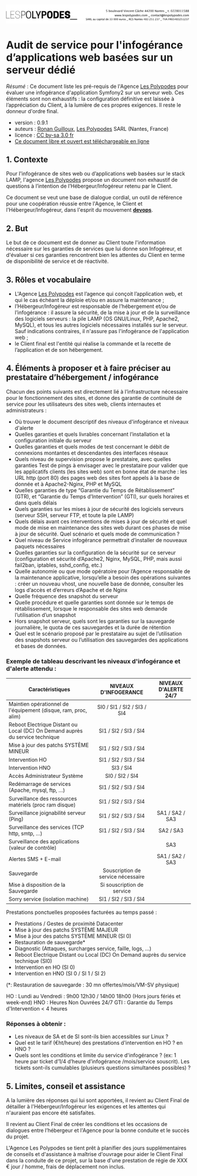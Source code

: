 ![#Les Polypodes](header.png)

# Audit de service pour l'infogérance d’applications web basées sur un serveur dédié

*Résumé* : Ce document liste les pré-requis de l'Agence [Les Polypodes](http://lespolypodes.com/) pour évaluer une infogérance d'application Symfony2 sur un serveur web. Ces éléments sont non exhaustifs : la configuration définitive est laissée à l’appréciation du Client, à la lumière de ces propres exigences. Il reste le donneur d'ordre final.

* version : 0.9.1
* auteurs : [Ronan Guilloux](mailto:ronan@lespolypodes.com), [Les Polypodes](http://lespolypodes.com/) SARL (Nantes, France)
* licence : [CC by-sa 3.0 fr](http://creativecommons.org/licenses/by-sa/3.0/fr/)
* [Ce document libre et ouvert est téléchargeable en ligne](https://github.com/polypodes/Collaborate)

## 1. Contexte

Pour l'infogérance de sites web ou d’applications web basées sur le stack LAMP,
l'agence [Les Polypodes](http://lespolypodes.com/) propose un document non exhaustif de questions à l’intention de l’Hébergeur/Infogéreur retenu par le Client.

Ce document se veut une base de dialogue cordial, un outil de référence pour une coopération réussie entre l'Agence, le Client et l'Hébergeur/Infogéreur, dans l'esprit du mouvement [__devops__](http://fr.wikipedia.org/wiki/Devops).

## 2. But

Le but de ce document est de donner au Client toute l'information nécessaire sur les garanties de services que lui donne son Infogéreur, et d'évaluer si ces garanties rencontrent bien les attentes du Client en terme de disponibilité de service et de réactivité.


## 3. Rôles et vocabulaire 

* L'Agence [Les Polypodes](http://lespolypodes.com/) est l’agence qui conçoit l’application web, et qui le cas échéant la déploie et/ou en assure la maintenance ;
* l’Hébergeur/Infogéreur est responsable de l’hébergement et/ou de l’infogérance : il assure la sécurité, de la mise à jour et de la surveillance des logiciels serveurs : la pile LAMP (OS GNU/Linux, PHP, Apache2, MySQL), et tous les autres logiciels nécessaires installés sur le serveur. Sauf indications contraires, il n'assure pas l'infogérance de l'application web ;
* le Client final est l'entité qui réalise la commande et la recette de l’application et de son hébergement.

## 4. Éléments à proposer et à faire préciser au prestataire d’hébergement / infogérance

Chacun des points suivants est directement lié à l’infrastructure nécessaire pour le fonctionnement des sites, et donne des garantie de continuité de service pour les utilisateurs des sites web, clients internautes et administrateurs :

- Où trouver le document descriptif des niveaux d'infogérance et niveaux d'alerte
- Quelles garanties et quels livrables concernant l’installation et la configuration initiale du serveur
- Quelles garanties et quels modes de test concernant le débit de connexions montantes et descendantes des interfaces réseaux
- Quels niveau de supervision propose le prestataire, avec quelles garanties
Test de pings à envisager avec le prestataire pour valider que les applicatifs clients (les sites web) sont en bonne état de marche : les URL http (port 80) des pages web des sites font appels à la base de donnée et à Apache2-Nginx, PHP et MySQL
- Quelles garanties de type “Garantie du Temps de Rétablissement” (GTR), et “Garantie du Temps d’Intervention” (GTI), sur quels horaires et dans quels délais
- Quels garanties sur les mises à jour de sécurité des logiciels serveurs (serveur SSH, serveur FTP, et toute la pile LAMP)
- Quels délais avant ces interventions de mises à jour de sécurité et quel mode de mise en maintenance des sites web durant ces phases de mise à jour de sécurité. Quel scénario et quels mode de communication ?
- Quel niveau de Service infogérance permettrait d’installer de nouveaux paquets nécessaires
- Quelles garanties sur la configuration de la sécurité sur ce serveur (configuration et sécurité d’Apache2, Nginx, MySQL, PHP, mais aussi fail2ban, iptables, sshd_config, etc.)
- Quelle autonomie ou que mode opératoire pour l’Agence responsable de la maintenance applicative, lorsqu’elle a besoin des opérations suivantes : créer un nouveau vhost, une nouvelle base de donnée, consulter les logs d’accès et d’erreurs d’Apache et de Nginx
- Quelle fréquence des snapshot du serveur
- Quelle procédure et quelle garanties sont donnée sur le temps de rétablissement, lorsque le responsable des sites web demande l’utilisation d’un snapshot
- Hors snapshot serveur, quels sont les garanties sur la sauvegarde journalière, le quota de ces sauvegardes et la durée de rétention
- Quel est le scénario proposé par le prestataire au sujet de l’utilisation des snapshots serveur ou l’utilisation des sauvegardes des applications et bases de données.

### Exemple de tableau descrivant les niveaux d'infogérance et d'alerte attendu :

|Caractéristiques | NIVEAUX D'INFOGERANCE | NIVEAUX D'ALERTE 24/7|
|---|:---:|:---:|
|Maintien opérationnel de l'équipement (disque, ram, proc, alim) | SI0 / SI1 / SI2 / SI3 / SI4 |
|Reboot Electrique Distant ou Local (DC) On Demand auprès du service technique | SI1 / SI2 / SI3 / SI4 |
|Mise à jour des patchs SYSTÈME MINEUR | SI1 / SI2 / SI3 / SI4 |
|Intervention HO | SI1 / SI2 / SI3 / SI4 |
|Intervention HNO | SI3 / SI4 |
|Accès Administrateur Système | SI0 / SI2 / SI4 |
|Redémarrage de services (Apache, mysql, ftp, …) | SI1 / SI2 / SI3 / SI4 |
|Surveillance des ressources matériels (proc ram disque) | SI1 / SI2 / SI3 / SI4 |
|Surveillance joignabilité serveur (Ping) | SI1 / SI2 / SI3 / SI4 | SA1 / SA2 / SA3 |
|Surveillance des services (TCP http, smtp, …) | SI1 / SI2 / SI3 / SI4 | SA2 / SA3 |
|Surveillance des applications (valeur de contrôle) | | SA3 |
|Alertes SMS + E-mail  | | SA1 / SA2 / SA3 |
|Sauvegarde | Souscription de service nécessaire |
|Mise à disposition de la Sauvegarde | Si souscription de service |
|Sorry service (isolation machine) | SI1 / SI2 / SI3 / SI4 |


Prestations ponctuelles proposées facturées au temps passé :
- Prestations / Gestes de proximité Datacenter
- Mise à jour des patchs SYSTÈME MAJEUR
- Mise à jour des patchs SYSTÈME MINEUR (SI 0)
- Restauration de sauvegarde*
- Diagnostic (Attaques, surcharges service, faille, logs, …)
- Reboot Electrique Distant ou Local (DC) On Demand auprès du service technique (SI0)
- Intervention en HO (SI 0)
- Intervention en HNO (SI 0 / SI 1 / SI 2)

(*: Restauration de sauvegarde : 30 mn offertes/mois/VM-SV physique)

HO : Lundi au Vendredi : 9h00 12h30 / 14h00 18h00 (Hors jours fériés et week-end)
HNO : Heures Non Ouvrées 24/7
GTI : Garantie du Temps d'Intervention < 4 heures

### Réponses à obtenir : 

- Les niveaux de SA et de SI sont-ils bien accessibles sur Linux ?
- Quel est le tarif (€ht/heure) des prestations d'intervention en HO ? en HNO ?
- Quels sont les conditions et limite du service d'infogérance ? (ex: 1 heure par ticket d’1/4 d’heure d’infogérance /mois/service souscrit). Les tickets sont-ils cumulables (plusieurs questions simultanées possibles) ?


## 5. Limites, conseil et assistance

A la lumière des réponses qui lui sont apportées, il revient au Client Final de détailler à l'Hébergeur/Infogéreur les exigences et les attentes qui n'auraient pas encore été satisfaites.

Il revient au Client Final de créer les conditions et les occasions de dialogues entre l’hébergeur et l'Agence pour la bonne conduite et le succès du projet.

L'Agence Les Polypodes se tient prêt à planifier des jours supplémentaires de conseils et d'assistance à maîtrise d'ouvrage pour aider le Client Final dans la conduite de ce projet, sur la base d'une prestation de régie de XXX € jour / homme, frais de déplacement non inclus.


